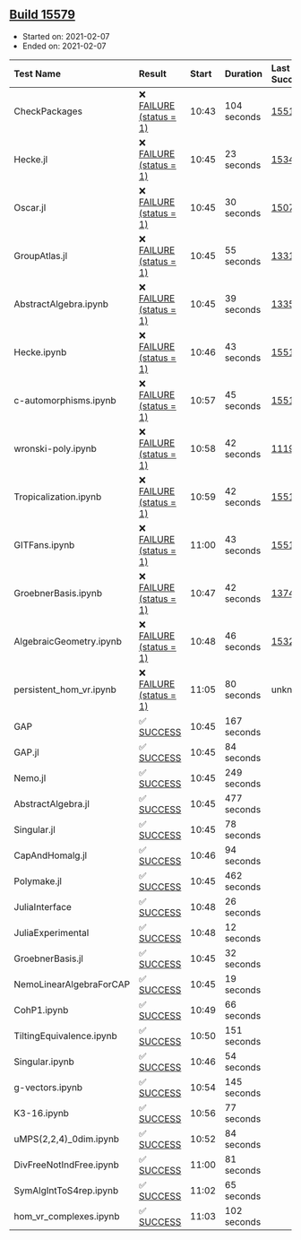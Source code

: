 ## [Build 15579](https://oscarci.mathematik.uni-kl.de/job/oscar/15579/)

* Started on: 2021-02-07
* Ended on: 2021-02-07

| Test Name    | Result | Start | Duration | Last Success | First Failure |
|:-------------|:-------|:------|:---------|:-------------|:--------------|
| CheckPackages | ❌ [FAILURE (status = 1)](https://oscarci.mathematik.uni-kl.de/job/oscar/15579/artifact/logs/build-15579/CheckPackages.log) | 10:43 | 104 seconds | [15514](https://oscarci.mathematik.uni-kl.de/job/oscar/15514/) | [15515](https://oscarci.mathematik.uni-kl.de/job/oscar/15515/) |
| Hecke.jl | ❌ [FAILURE (status = 1)](https://oscarci.mathematik.uni-kl.de/job/oscar/15579/artifact/logs/build-15579/Hecke.jl.log) | 10:45 | 23 seconds | [15344](https://oscarci.mathematik.uni-kl.de/job/oscar/15344/) | [15348](https://oscarci.mathematik.uni-kl.de/job/oscar/15348/) |
| Oscar.jl | ❌ [FAILURE (status = 1)](https://oscarci.mathematik.uni-kl.de/job/oscar/15579/artifact/logs/build-15579/Oscar.jl.log) | 10:45 | 30 seconds | [15079](https://oscarci.mathematik.uni-kl.de/job/oscar/15079/) | [15080](https://oscarci.mathematik.uni-kl.de/job/oscar/15080/) |
| GroupAtlas.jl | ❌ [FAILURE (status = 1)](https://oscarci.mathematik.uni-kl.de/job/oscar/15579/artifact/logs/build-15579/GroupAtlas.jl.log) | 10:45 | 55 seconds | [13311](https://oscarci.mathematik.uni-kl.de/job/oscar/13311/) | [13312](https://oscarci.mathematik.uni-kl.de/job/oscar/13312/) |
| AbstractAlgebra.ipynb | ❌ [FAILURE (status = 1)](https://oscarci.mathematik.uni-kl.de/job/oscar/15579/artifact/logs/build-15579/AbstractAlgebra.ipynb.log) | 10:45 | 39 seconds | [13355](https://oscarci.mathematik.uni-kl.de/job/oscar/13355/) | [13356](https://oscarci.mathematik.uni-kl.de/job/oscar/13356/) |
| Hecke.ipynb | ❌ [FAILURE (status = 1)](https://oscarci.mathematik.uni-kl.de/job/oscar/15579/artifact/logs/build-15579/Hecke.ipynb.log) | 10:46 | 43 seconds | [15514](https://oscarci.mathematik.uni-kl.de/job/oscar/15514/) | [15515](https://oscarci.mathematik.uni-kl.de/job/oscar/15515/) |
| c-automorphisms.ipynb | ❌ [FAILURE (status = 1)](https://oscarci.mathematik.uni-kl.de/job/oscar/15579/artifact/logs/build-15579/c-automorphisms.ipynb.log) | 10:57 | 45 seconds | [15514](https://oscarci.mathematik.uni-kl.de/job/oscar/15514/) | [15515](https://oscarci.mathematik.uni-kl.de/job/oscar/15515/) |
| wronski-poly.ipynb | ❌ [FAILURE (status = 1)](https://oscarci.mathematik.uni-kl.de/job/oscar/15579/artifact/logs/build-15579/wronski-poly.ipynb.log) | 10:58 | 42 seconds | [11192](https://oscarci.mathematik.uni-kl.de/job/oscar/11192/) | [11193](https://oscarci.mathematik.uni-kl.de/job/oscar/11193/) |
| Tropicalization.ipynb | ❌ [FAILURE (status = 1)](https://oscarci.mathematik.uni-kl.de/job/oscar/15579/artifact/logs/build-15579/Tropicalization.ipynb.log) | 10:59 | 42 seconds | [15514](https://oscarci.mathematik.uni-kl.de/job/oscar/15514/) | [15515](https://oscarci.mathematik.uni-kl.de/job/oscar/15515/) |
| GITFans.ipynb | ❌ [FAILURE (status = 1)](https://oscarci.mathematik.uni-kl.de/job/oscar/15579/artifact/logs/build-15579/GITFans.ipynb.log) | 11:00 | 43 seconds | [15514](https://oscarci.mathematik.uni-kl.de/job/oscar/15514/) | [15515](https://oscarci.mathematik.uni-kl.de/job/oscar/15515/) |
| GroebnerBasis.ipynb | ❌ [FAILURE (status = 1)](https://oscarci.mathematik.uni-kl.de/job/oscar/15579/artifact/logs/build-15579/GroebnerBasis.ipynb.log) | 10:47 | 42 seconds | [13748](https://oscarci.mathematik.uni-kl.de/job/oscar/13748/) | [13749](https://oscarci.mathematik.uni-kl.de/job/oscar/13749/) |
| AlgebraicGeometry.ipynb | ❌ [FAILURE (status = 1)](https://oscarci.mathematik.uni-kl.de/job/oscar/15579/artifact/logs/build-15579/AlgebraicGeometry.ipynb.log) | 10:48 | 46 seconds | [15322](https://oscarci.mathematik.uni-kl.de/job/oscar/15322/) | [15323](https://oscarci.mathematik.uni-kl.de/job/oscar/15323/) |
| persistent_hom_vr.ipynb | ❌ [FAILURE (status = 1)](https://oscarci.mathematik.uni-kl.de/job/oscar/15579/artifact/logs/build-15579/persistent_hom_vr.ipynb.log) | 11:05 | 80 seconds | unknown | unknown |
| GAP | ✅ [SUCCESS](https://oscarci.mathematik.uni-kl.de/job/oscar/15579/artifact/logs/build-15579/GAP.log) | 10:45 | 167 seconds |  |  |
| GAP.jl | ✅ [SUCCESS](https://oscarci.mathematik.uni-kl.de/job/oscar/15579/artifact/logs/build-15579/GAP.jl.log) | 10:45 | 84 seconds |  |  |
| Nemo.jl | ✅ [SUCCESS](https://oscarci.mathematik.uni-kl.de/job/oscar/15579/artifact/logs/build-15579/Nemo.jl.log) | 10:45 | 249 seconds |  |  |
| AbstractAlgebra.jl | ✅ [SUCCESS](https://oscarci.mathematik.uni-kl.de/job/oscar/15579/artifact/logs/build-15579/AbstractAlgebra.jl.log) | 10:45 | 477 seconds |  |  |
| Singular.jl | ✅ [SUCCESS](https://oscarci.mathematik.uni-kl.de/job/oscar/15579/artifact/logs/build-15579/Singular.jl.log) | 10:45 | 78 seconds |  |  |
| CapAndHomalg.jl | ✅ [SUCCESS](https://oscarci.mathematik.uni-kl.de/job/oscar/15579/artifact/logs/build-15579/CapAndHomalg.jl.log) | 10:46 | 94 seconds |  |  |
| Polymake.jl | ✅ [SUCCESS](https://oscarci.mathematik.uni-kl.de/job/oscar/15579/artifact/logs/build-15579/Polymake.jl.log) | 10:45 | 462 seconds |  |  |
| JuliaInterface | ✅ [SUCCESS](https://oscarci.mathematik.uni-kl.de/job/oscar/15579/artifact/logs/build-15579/JuliaInterface.log) | 10:48 | 26 seconds |  |  |
| JuliaExperimental | ✅ [SUCCESS](https://oscarci.mathematik.uni-kl.de/job/oscar/15579/artifact/logs/build-15579/JuliaExperimental.log) | 10:48 | 12 seconds |  |  |
| GroebnerBasis.jl | ✅ [SUCCESS](https://oscarci.mathematik.uni-kl.de/job/oscar/15579/artifact/logs/build-15579/GroebnerBasis.jl.log) | 10:45 | 32 seconds |  |  |
| NemoLinearAlgebraForCAP | ✅ [SUCCESS](https://oscarci.mathematik.uni-kl.de/job/oscar/15579/artifact/logs/build-15579/NemoLinearAlgebraForCAP.log) | 10:45 | 19 seconds |  |  |
| CohP1.ipynb | ✅ [SUCCESS](https://oscarci.mathematik.uni-kl.de/job/oscar/15579/artifact/logs/build-15579/CohP1.ipynb.log) | 10:49 | 66 seconds |  |  |
| TiltingEquivalence.ipynb | ✅ [SUCCESS](https://oscarci.mathematik.uni-kl.de/job/oscar/15579/artifact/logs/build-15579/TiltingEquivalence.ipynb.log) | 10:50 | 151 seconds |  |  |
| Singular.ipynb | ✅ [SUCCESS](https://oscarci.mathematik.uni-kl.de/job/oscar/15579/artifact/logs/build-15579/Singular.ipynb.log) | 10:46 | 54 seconds |  |  |
| g-vectors.ipynb | ✅ [SUCCESS](https://oscarci.mathematik.uni-kl.de/job/oscar/15579/artifact/logs/build-15579/g-vectors.ipynb.log) | 10:54 | 145 seconds |  |  |
| K3-16.ipynb | ✅ [SUCCESS](https://oscarci.mathematik.uni-kl.de/job/oscar/15579/artifact/logs/build-15579/K3-16.ipynb.log) | 10:56 | 77 seconds |  |  |
| uMPS(2,2,4)_0dim.ipynb | ✅ [SUCCESS](https://oscarci.mathematik.uni-kl.de/job/oscar/15579/artifact/logs/build-15579/uMPS-2-2-4-_0dim.ipynb.log) | 10:52 | 84 seconds |  |  |
| DivFreeNotIndFree.ipynb | ✅ [SUCCESS](https://oscarci.mathematik.uni-kl.de/job/oscar/15579/artifact/logs/build-15579/DivFreeNotIndFree.ipynb.log) | 11:00 | 81 seconds |  |  |
| SymAlgIntToS4rep.ipynb | ✅ [SUCCESS](https://oscarci.mathematik.uni-kl.de/job/oscar/15579/artifact/logs/build-15579/SymAlgIntToS4rep.ipynb.log) | 11:02 | 65 seconds |  |  |
| hom_vr_complexes.ipynb | ✅ [SUCCESS](https://oscarci.mathematik.uni-kl.de/job/oscar/15579/artifact/logs/build-15579/hom_vr_complexes.ipynb.log) | 11:03 | 102 seconds |  |  |

